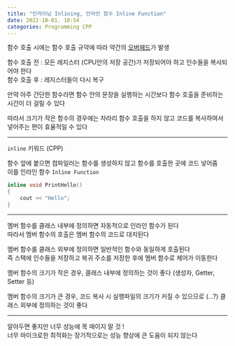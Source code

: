 ```yaml
---
title: "인라이닝 Inlining, 인라인 함수 Inline Function"
date: 2022-10-01. 10:54
categories: Programming CPP
---
```


함수 호출 시에는 함수 호출 규약에 따라 약간의 [오버헤드](https://ttmdacl.github.io/posts/Overhead/)가 발생  

함수 호출 전 : 모든 레지스터 (CPU안의 저장 공간)가 저장되어야 하고 인수들을 복사되어야 한다  
함수 호출 후 : 레지스터들이 다시 복구

만약 아주 간단한 함수라면 함수 안의 문장을 실행하는 시간보다 함수 호출을 준비하는 시간이 더 걸릴 수 있다  

따라서 크기가 작은 함수의 경우에는 차라리 함수 호출을 하지 않고 코드를 복사하여서 넣어주는 편이 효율적일 수 있다  

---

`inline` 키워드 (CPP)  

함수 앞에 붙으면 컴파일러는 함수를 생성하지 않고 함수를 호출한 곳에 코드 넣어줌  
이를 인라인 함수 `Inline Function`  

```cpp
inline void PrintHello()
{
    cout << "Hello";
}
```

---
멤버 함수를 클래스 내부에 정의하면 자동적으로 인라인 함수가 된다  
따라서 멤버 함수의 호출은 멤버 함수의 코드로 대치된다  

멤버 함수를 클래스 외부에 정의하면 일반적인 함수와 동일하게 호출된다  
즉 스택에 인수들을 저장하고 복귀 주소를 저장한 후에 멤버 함수로 제어가 이동한다  

멤버 함수의 크기가 작은 경우, 클래스 내부에 정의하는 것이 좋다 (생성자, Getter, Setter 등)  

멤버 함수의 크기가 큰 경우, 코드 복사 시 실행파일의 크기가 커질 수 있으므로 (...?) 클래스 외부에 정의하는 것이 좋다

---

알아두면 좋지만 너무 성능에 목 매이지 말 것 !  
너무 마이크로한 최적화는 장기적으로는 성능 향상에 큰 도움이 되지 않는다
